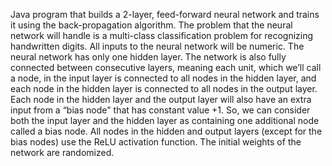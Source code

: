 Java program that builds a 2-layer, feed-forward neural network and trains it using the back-propagation algorithm. The problem that the neural network will handle is a multi-class classification problem for recognizing handwritten digits. All inputs to the neural network will be numeric. The neural network has only one hidden layer. The network is also fully connected between consecutive layers, meaning each unit, which we’ll call a node, in the input layer is connected to all nodes in the hidden layer, and each node in the hidden layer is connected to all nodes in the output layer. Each node in the hidden layer and the output layer will also have an extra input from a “bias node" that has constant value +1. So, we can consider both the input layer and the hidden layer as containing one additional node called a bias node. All nodes in the hidden and output layers (except for the bias nodes) use the ReLU activation function. The initial weights of the network are randomized.
